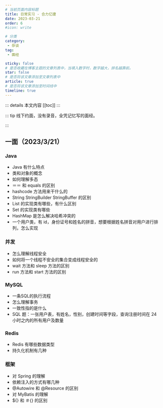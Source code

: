 ```yaml
---
# 当前页面内容标题
title: 日常实习 - 合力亿捷
date: 2023-03-21
order: 6
#icon: write

# 分类
category:
 - 杂谈
tag:
 - 面经

sticky: false
# 是否收藏在博客主题的文章列表中，当填入数字时，数字越大，排名越靠前。
star: false
# 是否将该文章添加至文章列表中
article: true
# 是否将该文章添加至时间线中
timeline: true
---
```


::: details 本文内容
[[toc]]
:::


::: tip 线下约面，没有录音，全凭记忆写的面经。

:::

## 一面（2023/3/21）

### Java

- Java 有什么特点
- 类和对象的概念
- 如何理解多态
- ＝＝ 和 equals 的区别
- hashcode 方法用来干什么的
- String StringBuilder StringBuffer 的区别
- List 的实现类有哪些，有什么区别
- Set 的实现类有哪些
- HashMap 是怎么解决哈希冲突的
- 一个用户类，有 id，身份证号和姓名的拼音，想要根据姓名拼音对用户进行排列，怎么实现

### 并发

- 怎么理解线程安全
- 如何将一个线程不安全的集合变成线程安全的
- wait 方法和 sleep 方法的区别
- run 方法和 start 方法的区别

### MySQL

- 一条SQL的执行流程
- 怎么理解事务
- 一致性指的是什么
- SQL 题：一张用户表，有姓名，性别，创建时间等字段，查询注册时间在 24 小时之内的所有用户及数量

### Redis

- Redis 有哪些数据类型
- 持久化机制有几种

### 框架

- 对 Spring 的理解
- 依赖注入的方式有哪几种
- @Autowire 和 @Resource 的区别
- 对 MyBatis 的理解
- ${} 和 ＃{} 的区别